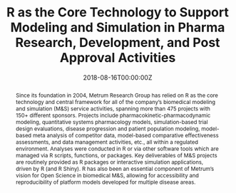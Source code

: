 ---
title: 'R as the Core Technology to Support Modeling and Simulation in Pharma Research, Development, and Post Approval Activities'
authors:
- Marc Gastonquay
date: '2018-08-16T00:00:00Z'

# Schedule page publish date (NOT proceeding's date).
publishDate: '20001-01-01T00:00:00Z'

# proceeding type.
# Legend: 0 = Uncategorized; 1 = Talk, 2 = Keynote, 3 = Workshop
# To add more update publications_types.toml and en.yaml
publication_types: ['1']
publication_type_description: Talk

# proceeding name and optional abbreviated proceeding name.
publication: Presented at 2018 Conference
publication_short: Presented at 2018 Conference

abstract: Since its foundation in 2004, Metrum Research Group has relied on R as the core technology and central framework for all of the company’s biomedical modeling and simulation (M&S) service activities, spanning more than 475 projects with 150+ different sponsors. Projects include pharmacokinetic-pharmacodynamic modeling, quantitative systems pharmacology models, simulation-based trial design evaluations, disease progression and patient population modeling, model-based meta analysis of competitor data, model-based comparative effectiveness assessments, and data management activities, etc., all within a regulated environment. Analyses were conducted in R or via other software tools which are managed via R scripts, functions, or packages. Key deliverables of M&S projects are routinely provided as R packages or interactive simulation applications, driven by R (and R Shiny). R has also been an essential component of Metrum’s vision for Open Science in biomedical M&S, allowing for accessibility and reproducibility of platform models developed for multiple disease areas.

tags:
- Rstudio
featured: false

links:
url_slides: 'https://github.com/rinpharma/2018_presentations/blob/master/talks_folder/2018-Gastonguay-Modeling_and_Simulation_in_Pharma.pdf'
url_video: ''

---